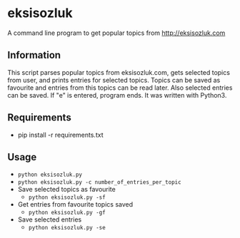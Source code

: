 eksisozluk
==========

A command line program to get popular topics from http://eksisozluk.com

Information
-----------

This script parses popular topics from eksisozluk.com, gets selected topics from user, and
prints entries for selected topics. Topics can be saved as favourite and entries from this
topics can be read later. Also selected entries can be saved.
If "e" is entered, program ends. It was written with Python3.

Requirements
------------

* pip install -r requirements.txt 

Usage
-----
* `python eksisozluk.py`
* `python eksisozluk.py -c number_of_entries_per_topic`
* Save selected topics as favourite
    * `python eksisozluk.py -sf`
* Get entries from favourite topics saved
    * `python eksisozluk.py -gf`
* Save selected entries
    * `python eksisozluk.py -se`
